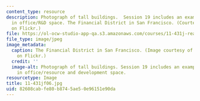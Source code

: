 ```yaml
---
content_type: resource
description: Photograph of tall buildings.  Session 19 includes an example of investment
  in office/R&D space. The Financial District in San Francisco. (Courtesy of Reven
  on Flickr.)
file: https://ol-ocw-studio-app-qa.s3.amazonaws.com/courses/11-431j-real-estate-finance-and-investment-fall-2006/82608cabfe80b8745ae50e96151e90da_11-431jf06.jpg
file_type: image/jpeg
image_metadata:
  caption: The Financial District in San Francisco. (Image courtesy of [Reven](http://www.flickr.com/photos/reven/369364168/)
    on Flickr.)
  credit: ''
  image-alt: Photograph of tall buildings. Session 19 includes an example of investment
    in office/resource and development space.
resourcetype: Image
title: 11-431jf06.jpg
uid: 82608cab-fe80-b874-5ae5-0e96151e90da
---
```

